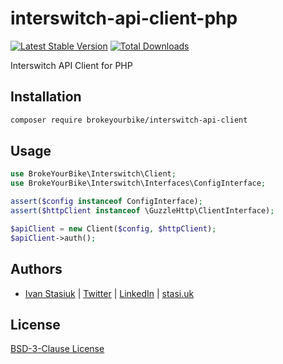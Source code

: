 # interswitch-api-client-php

[![Latest Stable Version](https://img.shields.io/github/v/release/brokeyourbike/interswitch-api-client-php)](https://github.com/brokeyourbike/interswitch-api-client-php/releases)
[![Total Downloads](https://poser.pugx.org/brokeyourbike/interswitch-api-client/downloads)](https://packagist.org/packages/brokeyourbike/interswitch-api-client)

Interswitch API Client for PHP

## Installation

```bash
composer require brokeyourbike/interswitch-api-client
```

## Usage

```php
use BrokeYourBike\Interswitch\Client;
use BrokeYourBike\Interswitch\Interfaces\ConfigInterface;

assert($config instanceof ConfigInterface);
assert($httpClient instanceof \GuzzleHttp\ClientInterface);

$apiClient = new Client($config, $httpClient);
$apiClient->auth();
```

## Authors
- [Ivan Stasiuk](https://github.com/brokeyourbike) | [Twitter](https://twitter.com/brokeyourbike) | [LinkedIn](https://www.linkedin.com/in/brokeyourbike) | [stasi.uk](https://stasi.uk)

## License
[BSD-3-Clause License](https://github.com/brokeyourbike/interswitch-api-client-php/blob/main/LICENSE)

